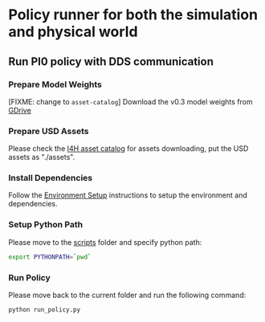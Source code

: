 # Policy runner for both the simulation and physical world

## Run PI0 policy with DDS communication

### Prepare Model Weights

[FIXME: change to `asset-catalog`] Download the v0.3 model weights from [GDrive](https://drive.google.com/drive/folders/1sL4GAETSMbxxcefsTsOkX7wXkTsbDqhW?usp=sharing)

### Prepare USD Assets

Please check the [I4H asset catalog](https://github.com/isaac-for-healthcare/i4h-asset-catalog) for assets downloading, put the USD assets as "./assets".

### Install Dependencies

Follow the [Environment Setup](../../README.md#environment-setup) instructions to setup the environment and dependencies.


### Setup Python Path

Please move to the [scripts](../) folder and specify python path:
```sh
export PYTHONPATH=`pwd`
```

### Run Policy

Please move back to the current folder and run the following command:

```sh
python run_policy.py
```

